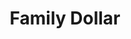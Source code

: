 ---
title: "Family Dollar"
url: /newport-news/family-dollar-jefferson-avenue/
shop: variety store
---